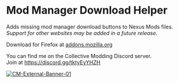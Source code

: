 # Mod Manager Download Helper

Adds missing mod manager download buttons to Nexus Mods files.  
*Support for other websites may be added in a future release.*

Download for Firefox at [addons.mozilla.org](https://addons.mozilla.org/en-US/firefox/addon/mod-manager-download-helper/)

You can find me on the Collective Modding Discord server.  
Join at <https://discord.gg/tktyEyYHZH>

[![CM-External-Banner-01](https://i.postimg.cc/dttk8WxL/CM-External-Banner-01.png)](https://discord.gg/tktyEyYHZH)
